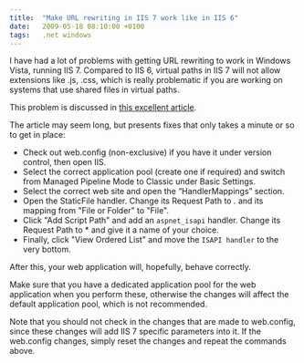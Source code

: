 ```yaml
---
title:  "Make URL rewriting in IIS 7 work like in IIS 6"
date:   2009-05-18 08:10:00 +0100
tags: 	.net windows
---
```



I have had a lot of problems with getting URL rewriting to work in Windows Vista,
running IIS 7. Compared to IIS 6, virtual paths in IIS 7 will not allow extensions
like .js, .css, which is really problematic if you are working on systems that use
shared files in virtual paths.

This problem is discussed in [this excellent article](http://www.improve.dk/blog/2006/12/11/making-url-rewriting-on-iis7-work-like-iis6).

The article may seem long, but presents fixes that only takes a minute or so to get in place:

* Check out web.config (non-exclusive) if you have it under version control, then open IIS.
* Select the correct application pool (create one if required) and switch from Managed Pipeline Mode to Classic under Basic Settings.
* Select the correct web site and open the “HandlerMappings” section.
* Open the StaticFile handler. Change its Request Path to *.* and its mapping from "File or Folder" to "File".
* Click "Add Script Path" and add an `aspnet_isapi` handler. Change its Request Path to * and give it a name of your choice.
* Finally, click "View Ordered List" and move the `ISAPI handler` to the very bottom.

After this, your web application will, hopefully, behave correctly.

Make sure that you have a dedicated application pool for the web application when
you perform these, otherwise the changes will affect the default application pool,
which is not recommended.

Note that you should not check in the changes that are made to web.config, since
these changes will add IIS 7 specific parameters into it. If the web.config changes,
simply reset the changes and repeat the commands above.